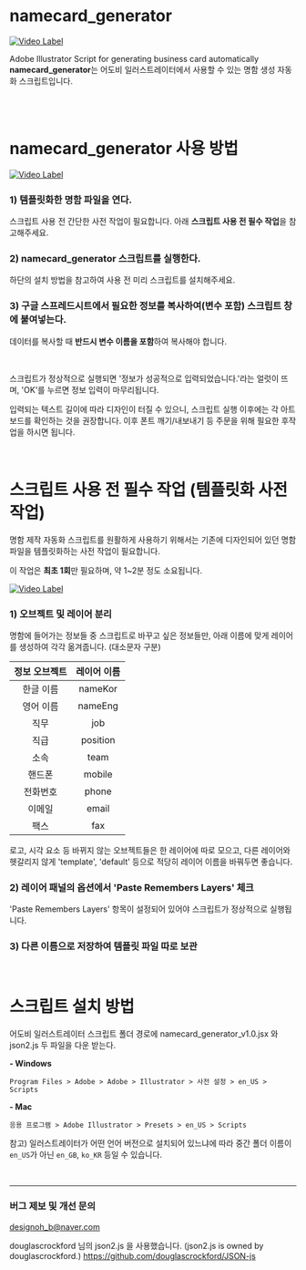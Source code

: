 # namecard_generator
[![Video Label](https://i.imgur.com/wgeHNe8.gif)](https://www.youtube.com/watch?v=hr9y4xU9VAs)

Adobe Illustrator Script for generating business card automatically <br>
**namecard_generator**는 어도비 일러스트레이터에서 사용할 수 있는 명함 생성 자동화 스크립트입니다.<br><br>


<br>

# namecard_generator 사용 방법
[![Video Label](https://s3.us-west-2.amazonaws.com/secure.notion-static.com/d3442fe4-4032-4c4c-9db9-aac8343feac0/02_use_script.jpg?X-Amz-Algorithm=AWS4-HMAC-SHA256&X-Amz-Credential=ASIAT73L2G45LGXAICHX%2F20190731%2Fus-west-2%2Fs3%2Faws4_request&X-Amz-Date=20190731T081449Z&X-Amz-Expires=86400&X-Amz-Security-Token=AgoJb3JpZ2luX2VjECcaCXVzLXdlc3QtMiJHMEUCIBstJOC%2F4TvaXGNQe5rV9ewDR4yjTd2wR46wAWgO9O3ZAiEAtN8ZlygR%2FGEHbyT3ygosFlTXDOqfQ3zDM2K9Xqg7tS0q4wMIn%2F%2F%2F%2F%2F%2F%2F%2F%2F%2F%2FARAAGgwyNzQ1NjcxNDkzNzAiDHaiLXKTdg45%2FGBBqiq3AyCMkaAPPaydhB%2BnAXoD1LaUf%2BwVbcC73hc1sRv4Zgky4IXF5l1ZsAmCUh9qLABCMbcRY5xn%2Bdi9c0Ptd%2FxKiUJJHj%2BV9LtgW6UUO80gVOOnUn0gC%2FQqium5TJWBlVNzdFM2p2ejQgCqKZvSYj22EootfQMUOOOXCjCOtP%2Bqs2gZyNUzIgLd7jG3%2BmcJmtJXOZ8yhTxM1bQv07eQFbbleiSPIfPS8pSE6aDxjxYnMAMG3AhbRIlrxY%2FqXuEJSxtuwPGP%2FYF4idbixvXZu2%2BE6ChCX6mxdw%2F1SkObstEhdflnriQI3ueNZSZJfJ7D3U9vkAces%2BUHVEiKXptfzEd6TKWrMjRErFGrnOccFeYbsInb5LFafxwp9Mp2YBpdHVwePxscIQZx5Tmwh5jqxJ5JwaMiN8R8cm9VPJM%2FwczfUQmo0T88uhBBn7Ton7Ab7iE8o%2Bk8z6VM%2FfvQh7%2B8Tj12DZn%2Bx03MOssoo3rOSyL2pR4re6WC%2B0wTL3%2BSGgMFoLS9XP0Q34vVfDJTA5ZmhzXXfp0Mz80QdrihkwUHkIMmmFCLSOM%2Ba7odHrNKZpNyCV%2Fa762tmz5e8Z0wmeWE6gU6tAFPTNJUNxY5w8V5kNEz518%2Fp0HvY4KmwAUkBmod6aFK37sPiYeiVS4D00hCoSc62gd%2FBz0o764rnxDTfx8CTaR%2BzYGIuVKsSBLZUqtsASg5pRLsnmnWmcchmiJLhPBr%2FmnwgsrgXzgZeRwpvAuzWkpO3v4Orb92yOeojNMGv1dYZ2YjSruqQDg%2F20l89TQ19RHtnEsTo5Ag3sGoQgU1%2FQUp7i135EAZcea45%2BIICbcad5V1KPc%3D&X-Amz-Signature=b68dd235da05eccd40e805b5112ccda282cdc574be95b95297403a1712f9dfbd&X-Amz-SignedHeaders=host&response-content-disposition=filename%20%3D%2202_use_script.jpg%22)](https://www.youtube.com/watch?v=S4wzrwgM20Y)

### 1) 템플릿화한 명함 파일을 연다.
   스크립트 사용 전 간단한 사전 작업이 필요합니다. 아래 **스크립트 사용 전 필수 작업**을 참고해주세요.
### 2) **namecard_generator** 스크립트를 실행한다.
   하단의 설치 방법을 참고하여 사용 전 미리 스크립트를 설치해주세요. 
### 3) 구글 스프레드시트에서 필요한 정보를 복사하여(변수 포함) 스크립트 창에 붙여넣는다.
   데이터를 복사할 때 **반드시 변수 이름을 포함**하여 복사해야 합니다. 

<br>

스크립트가 정상적으로 실행되면 '정보가 성공적으로 입력되었습니다.'라는 얼럿이 뜨며, 'OK'를 누르면 정보 입력이 마무리됩니다. 

입력되는 텍스트 길이에 따라 디자인이 터질 수 있으니, 스크립트 실행 이후에는 각 아트보드를 확인하는 것을 권장합니다. 
이후 폰트 깨기/내보내기 등 주문을 위해 필요한 후작업을 하시면 됩니다. 


<br>

# 스크립트 사용 전 필수 작업 (템플릿화 사전 작업)

명함 제작 자동화 스크립트를 원활하게 사용하기 위해서는 기존에 디자인되어 있던 명함 파일을 템플릿화하는 사전 작업이 필요합니다.

이 작업은 **최초 1회**만 필요하며, 약 1~2분 정도 소요됩니다.
<br>

[![Video Label](https://s3.us-west-2.amazonaws.com/secure.notion-static.com/bf25afd7-25e1-4a1c-822c-591b638bff26/01_make_template.jpg?X-Amz-Algorithm=AWS4-HMAC-SHA256&X-Amz-Credential=ASIAT73L2G45G4ISSV75%2F20190731%2Fus-west-2%2Fs3%2Faws4_request&X-Amz-Date=20190731T081533Z&X-Amz-Expires=86400&X-Amz-Security-Token=AgoJb3JpZ2luX2VjECcaCXVzLXdlc3QtMiJIMEYCIQDgbpq34ZIJDgWTqhsEeVK47bWEhnMvPhaeik0elcb%2FiQIhAIfsOEABy4D%2F%2FlA7cJh2K6Od3eWaLNtZt%2BEhcYe%2Bv6GcKuMDCKD%2F%2F%2F%2F%2F%2F%2F%2F%2F%2FwEQABoMMjc0NTY3MTQ5MzcwIgw2KxyutgNxMJV%2F1dwqtwMI%2F7Mr9fQTHTkANpsSfjKTvkMerBPf9RHDGo56%2BvyRTkW8JH8V4P36vPYngHodXPWN4X%2BOslEvc4A3v2FipaBmhNGi9d67bcbeePi27bVPb4M8zsIQj7xX05eEv%2FIYAlQN%2BdYYeuG5db4uJw5sgBz9O610ffbBrrpIIbE8SICwFiGfnxwzF0T1A6iChWwsYOYCLKt4cyksKDsdyAnkoZLtl9ceiRZpqoCyMwVLA4X0sq3cdCwlMmvVq8Yr1Hm3vsy3cb%2FMy5Aa1uycl8sr7ib0wEv%2FQIIc%2FQxt2VymP%2FQ0BQWZA5ZrQVTBlYP1kas6lXij9yS%2FXBKmpfL6uqvYPR9kL4o%2FCSqHvAAqEPdIcadGdg9lradIeWiAnjITkAEBKVJjvfH80rs8ez5OxrgcMNdsjWTAq7aAlwPMtl6GXHP%2BARQmtCMsbMc3TyEsy6ai8Qn56vsaj6hEzmXIEauDNIkJiqX9iMDab0aQtv2fZv6EXZzbtN8DU2C3l9q90OEBnLjqaG3G1jUM4bzjUTlH4jNLRMfnZTaHVF1eD8TbooRDfO3b0dwq%2BRLwtEWbGQvcuFHXyJQeR%2ByKMIz9hOoFOrMBEgF2HA291cHQtaBnsH0hsSWNcQEycjO%2BdoDGE9a9Pwy9fTNgx0eVS8Jk0pqfSMPJPQBSi2ZHrfdrvhrD2MYm66xD364USL21l8h%2FiyKveLtTIH%2F160BXBhStkDewYzLysSQYQdfl9NpqjtOdKWKRoYQ56QVIS066lPcHh1JbMvDD%2B7cM8IEOUCqz6iN6Y2xQZxlP0w4cnx5qqkMBu6QDOTEEy9hdXnTlk4%2BYnBSZylld1ws%3D&X-Amz-Signature=9af78a3455ecba28cdd1b0373e868bc5d474377e786025e2af3ca7ba7614720d&X-Amz-SignedHeaders=host&response-content-disposition=filename%20%3D%2201_make_template.jpg%22)](https://www.youtube.com/watch?v=mzEeMqVw8q8&t)



### 1) 오브젝트 및 레이어 분리

명함에 들어가는 정보들 중 스크립트로 바꾸고 싶은 정보들만, 아래 이름에 맞게 레이어를 생성하여 각각 옮겨줍니다. (대소문자 구분) <br>


**정보 오브젝트** | **레이어 이름**
:---------: | :---------:
한글 이름 | nameKor
영어 이름 | nameEng
직무 | job
직급 | position
소속 | team
핸드폰 | mobile
전화번호 | phone
이메일 | email
팩스 | fax


로고, 시각 요소 등 바뀌지 않는 오브젝트들은 한 레이어에 따로 모으고, 다른 레이어와 헷갈리지 않게 'template', 'default' 등으로 적당히 레이어 이름을 바꿔두면 좋습니다.

### 2) 레이어 패널의 옵션에서 'Paste Remembers Layers' 체크
'Paste Remembers Layers' 항목이 설정되어 있어야 스크립트가 정상적으로 실행됩니다.

### 3) 다른 이름으로 저장하여 템플릿 파일 따로 보관


<br>

# 스크립트 설치 방법

어도비 일러스트레이터 스크립트 폴더 경로에 namecard_generator_v1.0.jsx 와 json2.js 두 파일을 다운 받는다.

**- Windows**

  `Program Files > Adobe > Adobe > Illustrator > 사전 설정 > en_US > Scripts`

**- Mac**

  `응용 프로그램 > Adobe Illustrator > Presets > en_US > Scripts`

참고) 일러스트레이터가 어떤 언어 버전으로 설치되어 있느냐에 따라 중간 폴더 이름이 `en_US`가 아닌 `en_GB`, `ko_KR` 등일 수 있습니다.

<br>

---
### 버그 제보 및 개선 문의
designoh_b@naver.com

douglascrockford 님의 json2.js 을 사용했습니다. (json2.js is owned by douglascrockford.)
https://github.com/douglascrockford/JSON-js
